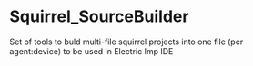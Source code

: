 Squirrel_SourceBuilder
======================

Set of tools to buld multi-file squirrel projects into one file (per agent:device) to be used in Electric Imp IDE
